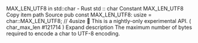 MAX_LEN_UTF8 in std::char - Rust
std
::
char
Constant
MAX_LEN_UTF8
Copy item path
Source
pub const MAX_LEN_UTF8:
usize
= char::MAX_LEN_UTF8; // 4usize
🔬
This is a nightly-only experimental API. (
char_max_len
#121714
)
Expand description
The maximum number of bytes required to
encode
a
char
to
UTF-8 encoding.